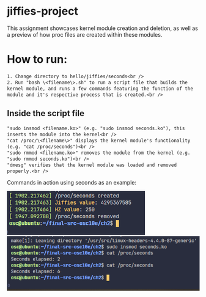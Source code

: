 # jiffies-project
This assignment showcases kernel module creation and deletion, as well as a preview of how proc files are created within these modules. <br />

# How to run:<br />
    1. Change directory to hello/jiffies/seconds<br />
    2. Run "bash \<filename\>.sh" to run a script file that builds the kernel module, and runs a few commands featuring the function of the module and it's respective process that is created.<br /> 
## Inside the script file<br /> 
    "sudo insmod <filename.ko>" (e.g. "sudo insmod seconds.ko"), this inserts the module into the kernel<br />
    "cat /proc/\<filename\>" displays the kernel module's functionality (e.g. "cat /proc/seconds")<br />
    "sudo rmmod <filename.ko>" removes the module from the kernel (e.g. "sudo rmmod seconds.ko")<br />
    "dmesg" verifies that the kernel module was loaded and removed properly.<br />

Commands in action using seconds as an example:<br />

![Seconds-Process-Creation-And-Deletion](images/seconds-proc-created&removed.png)<br />
![Seconds-Process-Output](images/seconds-proc-output.png)<br />
